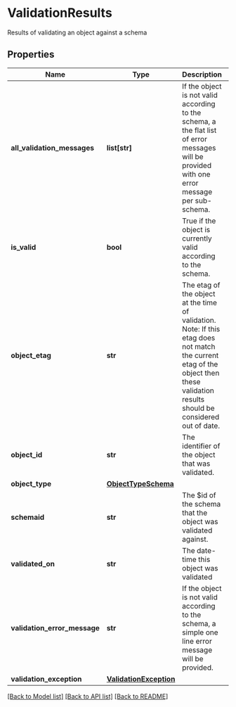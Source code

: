# ValidationResults

Results of validating an object against a schema
## Properties
Name | Type | Description | Notes
------------ | ------------- | ------------- | -------------
**all_validation_messages** | **list[str]** | If the object is not valid according to the schema, a the flat list of error messages will be provided with one error message per sub-schema.  | [optional] 
**is_valid** | **bool** | True if the object is currently valid according to the schema. | [optional] 
**object_etag** | **str** | The etag of the object at the time of validation. Note: If this etag does not match the current etag of the object then these validation results should be considered out of date.  | [optional] 
**object_id** | **str** | The identifier of the object that was validated. | [optional] 
**object_type** | [**ObjectTypeSchema**](ObjectTypeSchema.md) |  | [optional] 
**schemaid** | **str** | The $id of the schema that the object was validated against. | [optional] 
**validated_on** | **str** | The date-time this object was validated | [optional] 
**validation_error_message** | **str** | If the object is not valid according to the schema, a simple one line error message will be provided.  | [optional] 
**validation_exception** | [**ValidationException**](ValidationException.md) |  | [optional] 

[[Back to Model list]](../README.md#documentation-for-models) [[Back to API list]](../README.md#documentation-for-api-endpoints) [[Back to README]](../README.md)


